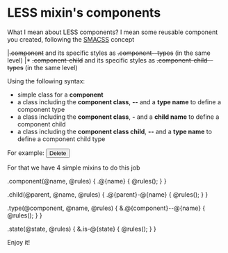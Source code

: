LESS mixin's components
======================

What I mean about LESS components? I mean some reusable component you created, following the [SMACSS](https://smacss.com/) concept 

|~~.component~~ and its specific styles as ~~.component--types~~ (in the same level)
|* ~~.component-child~~ and its specific styles as ~~.component-child--types~~ (in the same level)

Using the following syntax:
* simple class for a **component**
* a class including the **component class**, **--** and a **type name** to define a component type
* a class including the **component class**, **-** and a **child name** to define a component child
* a class including the **component class child**, **--** and a **type name** to define a component child type

For example:
~~<button class="button button--delete">Delete<i class="button-icon button-icon--delete"></i></button>~~

For that we have 4 simple mixins to do this job

.component(@name, @rules) {
    .@{name} {
        @rules();
    }
}

.child(@parent, @name, @rules) {
    .@{parent}-@{name} {
        @rules();
    }
}

.type(@component, @name, @rules) {
    &.@{component}--@{name} {
        @rules();
    }
}

.state(@state, @rules) {
    &.is-@{state} {
        @rules();
    }
}

Enjoy it!
